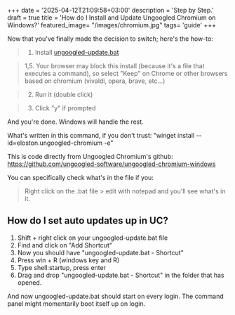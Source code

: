 +++
date = '2025-04-12T21:09:58+03:00'
description = 'Step by Step.'
draft = true
title = 'How do I Install and Update Ungoogled Chromium on Windows?'
featured_image= "/images/chromium.jpg"
tags= 'guide'
+++

Now that you've finally made the decision to switch; here's the how-to:
>1. Install <a href="/downloads/ungoogled-update.bat" download>ungoogled-update.bat</a>

>1,5. Your browser may block this install (because it's a file that executes a command), so select "Keep" on Chrome or other browsers based on chromium (vivaldi, opera, brave, etc...)

>2. Run it (double click)

>3. Click "y" if prompted

And you're done. Windows will handle the rest.

What's written in this command, if you don't trust: "winget install --id=eloston.ungoogled-chromium -e"

This is code directly from Ungoogled Chromium's github: https://github.com/ungoogled-software/ungoogled-chromium-windows

You can specifically check what's in the file if you: 
> Right click on the .bat file > edit with notepad
and you'll see what's in it.

## How do I set auto updates up in UC?

1. Shift + right click on your ungoogled-update.bat file
2. Find and click on "Add Shortcut"
3. Now you should have "ungoogled-update.bat - Shortcut"
4. Press win + R (windows key and R)
5. Type shell:startup, press enter
6. Drag and drop "ungoogled-update.bat - Shortcut" in the folder that has opened.

And now ungoogled-update.bat should start on every login. The command panel might momentarily boot itself up on login. 
